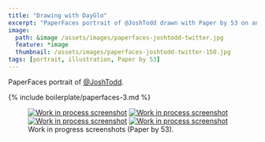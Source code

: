 ```yaml
---
title: "Drawing with DayGlo"
excerpt: "PaperFaces portrait of @JoshTodd drawn with Paper by 53 on an iPad."
image: 
  path: &image /assets/images/paperfaces-joshtodd-twitter.jpg 
  feature: *image
  thumbnail: /assets/images/paperfaces-joshtodd-twitter-150.jpg
tags: [portrait, illustration, Paper by 53]
---
```


PaperFaces portrait of <a href="http://twitter.com/JoshTodd">@JoshTodd</a>.

{% include boilerplate/paperfaces-3.md %}

<figure class="half">
	<a href="/assets/images/paperfaces-joshtodd-process-1-lg.jpg"><img src="/assets/images/paperfaces-joshtodd-process-1-600.jpg" alt="Work in process screenshot"></a>
	<a href="/assets/images/paperfaces-joshtodd-process-2-lg.jpg"><img src="/assets/images/paperfaces-joshtodd-process-2-600.jpg" alt="Work in process screenshot"></a>
	<a href="/assets/images/paperfaces-joshtodd-process-3-lg.jpg"><img src="/assets/images/paperfaces-joshtodd-process-3-600.jpg" alt="Work in process screenshot"></a>
	<a href="/assets/images/paperfaces-joshtodd-process-4-lg.jpg"><img src="/assets/images/paperfaces-joshtodd-process-4-600.jpg" alt="Work in process screenshot"></a>
	<figcaption>Work in progress screenshots (Paper by 53).</figcaption>
</figure>
